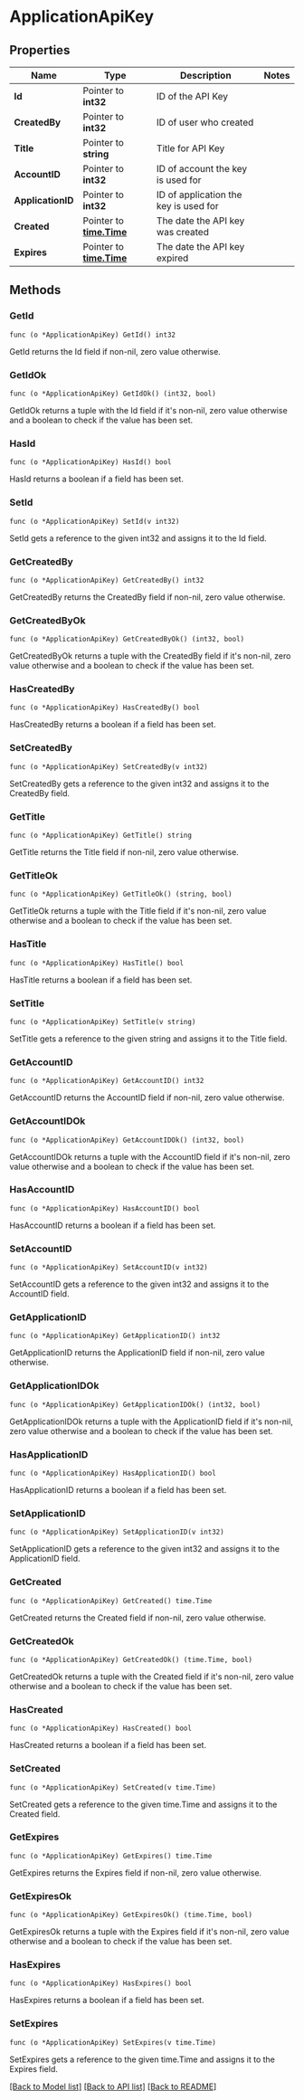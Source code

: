 # ApplicationApiKey

## Properties

Name | Type | Description | Notes
------------ | ------------- | ------------- | -------------
**Id** | Pointer to **int32** | ID of the API Key | 
**CreatedBy** | Pointer to **int32** | ID of user who created | 
**Title** | Pointer to **string** | Title for API Key | 
**AccountID** | Pointer to **int32** | ID of account the key is used for | 
**ApplicationID** | Pointer to **int32** | ID of application the key is used for | 
**Created** | Pointer to [**time.Time**](time.Time.md) | The date the API key was created | 
**Expires** | Pointer to [**time.Time**](time.Time.md) | The date the API key expired | 

## Methods

### GetId

`func (o *ApplicationApiKey) GetId() int32`

GetId returns the Id field if non-nil, zero value otherwise.

### GetIdOk

`func (o *ApplicationApiKey) GetIdOk() (int32, bool)`

GetIdOk returns a tuple with the Id field if it's non-nil, zero value otherwise
and a boolean to check if the value has been set.

### HasId

`func (o *ApplicationApiKey) HasId() bool`

HasId returns a boolean if a field has been set.

### SetId

`func (o *ApplicationApiKey) SetId(v int32)`

SetId gets a reference to the given int32 and assigns it to the Id field.

### GetCreatedBy

`func (o *ApplicationApiKey) GetCreatedBy() int32`

GetCreatedBy returns the CreatedBy field if non-nil, zero value otherwise.

### GetCreatedByOk

`func (o *ApplicationApiKey) GetCreatedByOk() (int32, bool)`

GetCreatedByOk returns a tuple with the CreatedBy field if it's non-nil, zero value otherwise
and a boolean to check if the value has been set.

### HasCreatedBy

`func (o *ApplicationApiKey) HasCreatedBy() bool`

HasCreatedBy returns a boolean if a field has been set.

### SetCreatedBy

`func (o *ApplicationApiKey) SetCreatedBy(v int32)`

SetCreatedBy gets a reference to the given int32 and assigns it to the CreatedBy field.

### GetTitle

`func (o *ApplicationApiKey) GetTitle() string`

GetTitle returns the Title field if non-nil, zero value otherwise.

### GetTitleOk

`func (o *ApplicationApiKey) GetTitleOk() (string, bool)`

GetTitleOk returns a tuple with the Title field if it's non-nil, zero value otherwise
and a boolean to check if the value has been set.

### HasTitle

`func (o *ApplicationApiKey) HasTitle() bool`

HasTitle returns a boolean if a field has been set.

### SetTitle

`func (o *ApplicationApiKey) SetTitle(v string)`

SetTitle gets a reference to the given string and assigns it to the Title field.

### GetAccountID

`func (o *ApplicationApiKey) GetAccountID() int32`

GetAccountID returns the AccountID field if non-nil, zero value otherwise.

### GetAccountIDOk

`func (o *ApplicationApiKey) GetAccountIDOk() (int32, bool)`

GetAccountIDOk returns a tuple with the AccountID field if it's non-nil, zero value otherwise
and a boolean to check if the value has been set.

### HasAccountID

`func (o *ApplicationApiKey) HasAccountID() bool`

HasAccountID returns a boolean if a field has been set.

### SetAccountID

`func (o *ApplicationApiKey) SetAccountID(v int32)`

SetAccountID gets a reference to the given int32 and assigns it to the AccountID field.

### GetApplicationID

`func (o *ApplicationApiKey) GetApplicationID() int32`

GetApplicationID returns the ApplicationID field if non-nil, zero value otherwise.

### GetApplicationIDOk

`func (o *ApplicationApiKey) GetApplicationIDOk() (int32, bool)`

GetApplicationIDOk returns a tuple with the ApplicationID field if it's non-nil, zero value otherwise
and a boolean to check if the value has been set.

### HasApplicationID

`func (o *ApplicationApiKey) HasApplicationID() bool`

HasApplicationID returns a boolean if a field has been set.

### SetApplicationID

`func (o *ApplicationApiKey) SetApplicationID(v int32)`

SetApplicationID gets a reference to the given int32 and assigns it to the ApplicationID field.

### GetCreated

`func (o *ApplicationApiKey) GetCreated() time.Time`

GetCreated returns the Created field if non-nil, zero value otherwise.

### GetCreatedOk

`func (o *ApplicationApiKey) GetCreatedOk() (time.Time, bool)`

GetCreatedOk returns a tuple with the Created field if it's non-nil, zero value otherwise
and a boolean to check if the value has been set.

### HasCreated

`func (o *ApplicationApiKey) HasCreated() bool`

HasCreated returns a boolean if a field has been set.

### SetCreated

`func (o *ApplicationApiKey) SetCreated(v time.Time)`

SetCreated gets a reference to the given time.Time and assigns it to the Created field.

### GetExpires

`func (o *ApplicationApiKey) GetExpires() time.Time`

GetExpires returns the Expires field if non-nil, zero value otherwise.

### GetExpiresOk

`func (o *ApplicationApiKey) GetExpiresOk() (time.Time, bool)`

GetExpiresOk returns a tuple with the Expires field if it's non-nil, zero value otherwise
and a boolean to check if the value has been set.

### HasExpires

`func (o *ApplicationApiKey) HasExpires() bool`

HasExpires returns a boolean if a field has been set.

### SetExpires

`func (o *ApplicationApiKey) SetExpires(v time.Time)`

SetExpires gets a reference to the given time.Time and assigns it to the Expires field.


[[Back to Model list]](../README.md#documentation-for-models) [[Back to API list]](../README.md#documentation-for-api-endpoints) [[Back to README]](../README.md)


